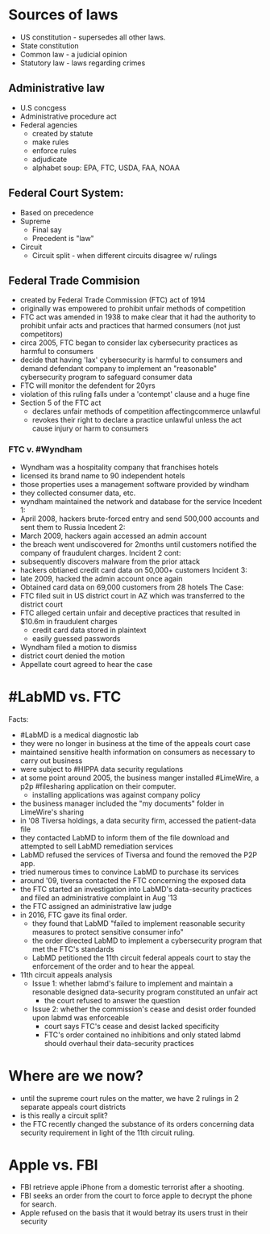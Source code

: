 # Sources of laws
- US constitution - supersedes all other laws.
- State constitution
- Common law - a judicial opinion
- Statutory law - laws regarding crimes
## Administrative law
- U.S concgess
- Administrative procedure act
- Federal agencies
	- created by statute
	- make rules
	- enforce rules
	- adjudicate
	- alphabet soup: EPA, FTC, USDA, FAA, NOAA
## Federal Court System:
- Based on precedence
- Supreme
	- Final say
	- Precedent is "law"
- Circuit
	- Circuit split  - when different circuits disagree w/ rulings
## Federal Trade Commision
- created by Federal Trade Commission (FTC) act of 1914
- originally was empowered to prohibit unfair methods of competition
- FTC act was amended in 1938 to make clear that it had the authority to prohibit unfair acts and practices that harmed consumers (not just competitors)
- circa 2005, FTC began to consider lax cybersecurity practices as harmful to consumers
- decide that having 'lax' cybersecurity is harmful to consumers and demand defendant company to implement an "reasonable" cybersecurity program to safeguard consumer data
- FTC will monitor the defendent for 20yrs
- violation of this ruling falls under a 'contempt' clause and a huge fine
- Section 5 of the FTC act
	- declares unfair methods of competition affectingcommerce unlawful
	- revokes their right to declare a practice unlawful unless the act cause injury or harm to consumers
### FTC v. #Wyndham
- Wyndham was a hospitality company that franchises hotels
- licensed its brand name to 90 independent hotels
- those properties uses a management software provided by windham
- they collected consumer data, etc.
- wyndham maintained the network and database for the service
Incedent 1:
- April 2008, hackers brute-forced entry and send 500,000 accounts and sent them to Russia
Incedent 2:
- March 2009, hackers again accessed an admin account
- the breach went undiscovered for 2months until customers notified the company of fraudulent charges.
Incident 2 cont:
- subsequently discovers malware from the prior attack
- hackers obtianed credit card data on 50,000+ customers
Incident 3:
- late 2009, hacked the admin account once again
- Obtained card data on 69,000 customers from 28 hotels
The Case:
- FTC filed suit in US district court in AZ which was transferred to the district court
- FTC alleged certain unfair and deceptive practices that resulted in $10.6m in fraudulent charges
	- credit card data stored in plaintext
	- easily guessed passwords
- Wyndham filed a motion to dismiss
- district court denied the motion
- Appellate court agreed to hear the case
# #LabMD vs. FTC
Facts:
- #LabMD is a medical diagnostic lab
- they were no longer in business at the time of the appeals court case
- maintained sensitive health information on consumers as necessary to carry out business
- were subject to #HIPPA data security regulations
- at some point around 2005, the business manger installed #LimeWire, a p2p #filesharing application on their computer.
	- installing applications was against company policy
- the business manager included the "my documents" folder in LimeWire's sharing
- in '08 Tiversa holdings, a data security firm, accessed the patient-data file
- they contacted LabMD to inform them of the file download and attempted to sell LabMD remediation services
- LabMD refused the services of Tiversa and found the removed the P2P app.
- tried numerous times to convince LabMD to purchase its services
- around '09, tiversa contacted the FTC concerning the exposed data
- the FTC started an investigation into LabMD's data-security practices and filed an administrative complaint in Aug '13
- the FTC assigned an administrative law judge
- in 2016, FTC gave its final order.
	- they found that LabMD "failed to implement reasonable security measures to protect sensitive consumer info"
	- the order directed LabMD to implement a cybersecurity program that met the FTC's standards
	- LabMD petitioned the 11th circuit federal appeals court to stay the enforcement of the order and to hear the appeal.
- 11th circuit appeals analysis
	- Issue 1: whether labmd's failure to implement and maintain a resonable designed data-security program constituted an unfair act
		- the court refused to answer the question
	- Issue 2: whether the commission's cease and desist order founded upon labmd was enforceable
		- court says FTC's cease and desist lacked specificity
		- FTC's order contained no inhibitions and only stated labmd should overhaul their data-security practices
# Where are we now?
- until the supreme court rules on the matter, we have 2 rulings in 2 separate appeals court districts
- is this really a circuit split?
- the FTC recently changed the substance of its orders concerning data security requirement in light of the 11th circuit ruling.
# Apple vs. FBI
- FBI retrieve apple iPhone from a domestic terrorist after a shooting.
- FBI seeks an order from the court to force apple to decrypt the phone for search.
- Apple refused on the basis that it would betray its users trust in their security